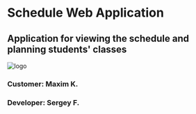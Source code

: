 # Schedule Web Application

## Application for viewing the schedule and planning students' classes

![logo](https://previews.123rf.com/images/bandit2523/bandit25231412/bandit2523141200003/34430861-word-schedule-in-white-background.jpg)

### Customer: Maxim K.

### Developer: Sergey F.